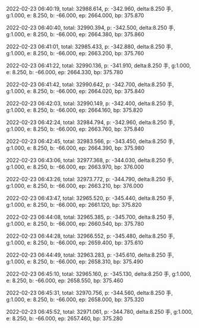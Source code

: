 2022-02-23 06:40:19, total: 32988.614, p: -342.960, delta:8.250 手, g:1.000, e: 8.250, b: -66.000, ep: 2664.000, bp: 375.870

2022-02-23 06:40:40, total: 32990.394, p: -342.500, delta:8.250 手, g:1.000, e: 8.250, b: -66.000, ep: 2664.380, bp: 375.860

2022-02-23 06:41:01, total: 32985.433, p: -342.880, delta:8.250 手, g:1.000, e: 8.250, b: -66.000, ep: 2663.200, bp: 375.760

2022-02-23 06:41:22, total: 32990.136, p: -341.910, delta:8.250 手, g:1.000, e: 8.250, b: -66.000, ep: 2664.330, bp: 375.780

2022-02-23 06:41:42, total: 32990.642, p: -342.700, delta:8.250 手, g:1.000, e: 8.250, b: -66.000, ep: 2664.020, bp: 375.840

2022-02-23 06:42:03, total: 32990.149, p: -342.400, delta:8.250 手, g:1.000, e: 8.250, b: -66.000, ep: 2664.160, bp: 375.820

2022-02-23 06:42:24, total: 32984.794, p: -342.960, delta:8.250 手, g:1.000, e: 8.250, b: -66.000, ep: 2663.760, bp: 375.840

2022-02-23 06:42:45, total: 32983.566, p: -343.450, delta:8.250 手, g:1.000, e: 8.250, b: -66.000, ep: 2664.390, bp: 375.980

2022-02-23 06:43:06, total: 32977.368, p: -344.030, delta:8.250 手, g:1.000, e: 8.250, b: -66.000, ep: 2663.970, bp: 376.000

2022-02-23 06:43:26, total: 32973.772, p: -344.790, delta:8.250 手, g:1.000, e: 8.250, b: -66.000, ep: 2663.210, bp: 376.000

2022-02-23 06:43:47, total: 32965.520, p: -345.440, delta:8.250 手, g:1.000, e: 8.250, b: -66.000, ep: 2661.120, bp: 375.820

2022-02-23 06:44:08, total: 32965.385, p: -345.700, delta:8.250 手, g:1.000, e: 8.250, b: -66.000, ep: 2660.540, bp: 375.780

2022-02-23 06:44:28, total: 32966.552, p: -345.480, delta:8.250 手, g:1.000, e: 8.250, b: -66.000, ep: 2659.400, bp: 375.610

2022-02-23 06:44:49, total: 32963.283, p: -345.610, delta:8.250 手, g:1.000, e: 8.250, b: -66.000, ep: 2658.310, bp: 375.490

2022-02-23 06:45:10, total: 32965.160, p: -345.130, delta:8.250 手, g:1.000, e: 8.250, b: -66.000, ep: 2658.550, bp: 375.460

2022-02-23 06:45:31, total: 32970.756, p: -344.560, delta:8.250 手, g:1.000, e: 8.250, b: -66.000, ep: 2658.000, bp: 375.320

2022-02-23 06:45:52, total: 32971.061, p: -344.780, delta:8.250 手, g:1.000, e: 8.250, b: -66.000, ep: 2657.460, bp: 375.280